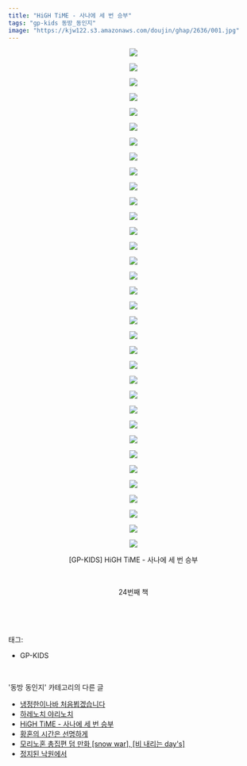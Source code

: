 ```yaml
---
title: "HiGH TiME - 사나에 세 번 승부"
tags: "gp-kids 동방_동인지"
image: "https://kjw122.s3.amazonaws.com/doujin/ghap/2636/001.jpg"
---
```

<div class="article">
<p style="text-align: center; clear: none; float: none;"><img src="{{ site.imgserver5 }}/ghap/2636/001.jpg"/></p>
<p style="text-align: center; clear: none; float: none;"><img src="{{ site.imgserver5 }}/ghap/2636/002.jpg"/></p>
<p style="text-align: center; clear: none; float: none;"><img src="{{ site.imgserver5 }}/ghap/2636/003.jpg"/></p>
<p style="text-align: center; clear: none; float: none;"><img src="{{ site.imgserver5 }}/ghap/2636/004.jpg"/></p>
<p style="text-align: center; clear: none; float: none;"><img src="{{ site.imgserver5 }}/ghap/2636/005.jpg"/></p>
<p style="text-align: center; clear: none; float: none;"><img src="{{ site.imgserver5 }}/ghap/2636/006.jpg"/></p>
<p style="text-align: center; clear: none; float: none;"><img src="{{ site.imgserver5 }}/ghap/2636/007.jpg"/></p>
<p style="text-align: center; clear: none; float: none;"><img src="{{ site.imgserver5 }}/ghap/2636/008.jpg"/></p>
<p style="text-align: center; clear: none; float: none;"><img src="{{ site.imgserver5 }}/ghap/2636/009.jpg"/></p>
<p style="text-align: center; clear: none; float: none;"><img src="{{ site.imgserver5 }}/ghap/2636/010.jpg"/></p>
<p style="text-align: center; clear: none; float: none;"><img src="{{ site.imgserver5 }}/ghap/2636/011.jpg"/></p>
<p style="text-align: center; clear: none; float: none;"><img src="{{ site.imgserver5 }}/ghap/2636/012.jpg"/></p>
<p style="text-align: center; clear: none; float: none;"><img src="{{ site.imgserver5 }}/ghap/2636/013.jpg"/></p>
<p style="text-align: center; clear: none; float: none;"><img src="{{ site.imgserver5 }}/ghap/2636/014.jpg"/></p>
<p style="text-align: center; clear: none; float: none;"><img src="{{ site.imgserver5 }}/ghap/2636/015.jpg"/></p>
<p style="text-align: center; clear: none; float: none;"><img src="{{ site.imgserver5 }}/ghap/2636/016.jpg"/></p>
<p style="text-align: center; clear: none; float: none;"><img src="{{ site.imgserver5 }}/ghap/2636/017.jpg"/></p>
<p style="text-align: center; clear: none; float: none;"><img src="{{ site.imgserver5 }}/ghap/2636/018.jpg"/></p>
<p style="text-align: center; clear: none; float: none;"><img src="{{ site.imgserver5 }}/ghap/2636/019.jpg"/></p>
<p style="text-align: center; clear: none; float: none;"><img src="{{ site.imgserver5 }}/ghap/2636/020.jpg"/></p>
<p style="text-align: center; clear: none; float: none;"><img src="{{ site.imgserver5 }}/ghap/2636/021.jpg"/></p>
<p style="text-align: center; clear: none; float: none;"><img src="{{ site.imgserver5 }}/ghap/2636/022.jpg"/></p>
<p style="text-align: center; clear: none; float: none;"><img src="{{ site.imgserver5 }}/ghap/2636/023.jpg"/></p>
<p style="text-align: center; clear: none; float: none;"><img src="{{ site.imgserver5 }}/ghap/2636/024.jpg"/></p>
<p style="text-align: center; clear: none; float: none;"><img src="{{ site.imgserver5 }}/ghap/2636/025.jpg"/></p>
<p style="text-align: center; clear: none; float: none;"><img src="{{ site.imgserver5 }}/ghap/2636/026.jpg"/></p>
<p style="text-align: center; clear: none; float: none;"><img src="{{ site.imgserver5 }}/ghap/2636/027.jpg"/></p>
<p style="text-align: center; clear: none; float: none;"><img src="{{ site.imgserver5 }}/ghap/2636/028.jpg"/></p>
<p style="text-align: center; clear: none; float: none;"><img src="{{ site.imgserver5 }}/ghap/2636/029.jpg"/></p>
<p style="text-align: center; clear: none; float: none;"><img src="{{ site.imgserver5 }}/ghap/2636/030.jpg"/></p>
<p style="text-align: center; clear: none; float: none;"><img src="{{ site.imgserver5 }}/ghap/2636/031.jpg"/></p>
<p style="text-align: center; clear: none; float: none;"><img src="{{ site.imgserver5 }}/ghap/2636/032.jpg"/></p>
<p style="text-align: center; clear: none; float: none;"><img src="{{ site.imgserver5 }}/ghap/2636/033.jpg"/></p>
<p style="text-align: center; clear: none; float: none;"><img src="{{ site.imgserver5 }}/ghap/2636/034.jpg"/></p>
<p style="text-align: center; clear: none; float: none;">[GP-KIDS] HiGH TiME - 사나에 세 번 승부</p>
<p style="text-align: center; clear: none; float: none;"><br/></p>
<p style="text-align: center; clear: none; float: none;">24번째 책</p>
<p><br/></p>
</div><br/>
<div class="tagTrail">
<p>태그: </p>
<ul>
<li>GP-KIDS</li>
</ul>
</div><br/>
<div class="another">
<p>'동방 동인지' 카테고리의 다른 글</p>
<ul>
<li><a href="/ghap_2638">냉정한이나바 처음뵙겠습니다</a></li>
<li><a href="/ghap_2637">하레노치 야리노치</a></li>
<li><a href="/ghap_2636">HiGH TiME - 사나에 세 번 승부</a></li>
<li><a href="/ghap_2632">황혼의 시간은 선명하게</a></li>
<li><a href="/ghap_2629">모리노혼 총집편 덤 만화 [snow war], [비 내리는 day's]</a></li>
<li><a href="/ghap_2628">정지된 낙원에서</a></li>
</ul>
</div><br/>
<div class="cb_module cb_fluid">
<div class="cb_wrt cb_profile">
</div><!-- commentList close -->
</div><br/>
